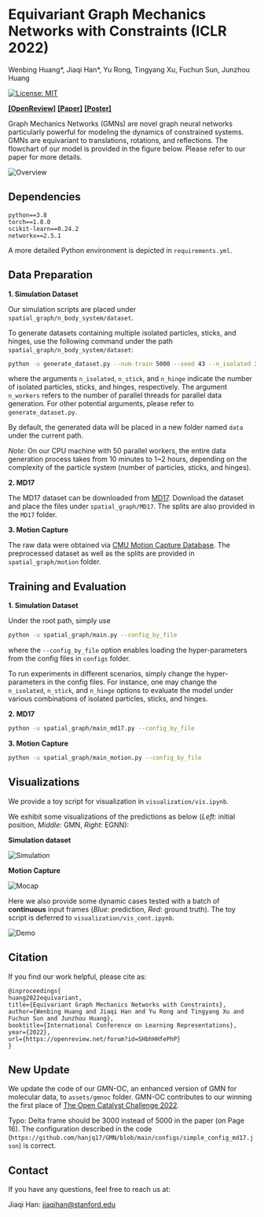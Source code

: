 # Equivariant Graph Mechanics Networks with Constraints (ICLR 2022)

Wenbing Huang\*, Jiaqi Han\*, Yu Rong, Tingyang Xu, Fuchun Sun, Junzhou Huang

[![License: MIT](https://img.shields.io/badge/License-MIT-yellow.svg)](https://github.com/hanjq17/GMN/blob/main/LICENSE)

[**[OpenReview]**](https://openreview.net/forum?id=SHbhHHfePhP) [**[Paper]**](https://openreview.net/pdf?id=SHbhHHfePhP) [**[Poster]**](assets/poster.pdf)

Graph Mechanics Networks (GMNs) are novel graph neural networks particularly powerful for modeling the dynamics of constrained systems. GMNs are equivariant to translations, rotations, and reflections. The flowchart of our model is provided in the figure below. Please refer to our paper for more details.

![Overview](assets/overview.png "Overview")



## Dependencies

```
python==3.8
torch==1.8.0
scikit-learn==0.24.2
networkx==2.5.1
```

A more detailed Python environment is depicted in `requirements.yml`.



## Data Preparation

**1. Simulation Dataset**

Our simulation scripts are placed under `spatial_graph/n_body_system/dataset`.

To generate datasets containing multiple isolated particles, sticks, and hinges, use the following command under the path `spatial_graph/n_body_system/dataset`:

```bash
python -u generate_dataset.py --num-train 5000 --seed 43 --n_isolated 3 --n_stick 2 --n_hinge 1 --n_workers 50
```

where the arguments `n_isolated`, `n_stick`, and `n_hinge` indicate the number of isolated particles, sticks, and hinges, respectively. The argument `n_workers` refers to the number of parallel threads for parallel data generation. For other potential arguments, please refer to `generate_dataset.py`.

By default, the generated data will be placed in a new folder named `data` under the current path.

*Note:* On our CPU machine with 50 parallel workers, the entire data generation process takes from 10 minutes to 1~2 hours, depending on the complexity of the particle system (number of particles, sticks, and hinges).

**2. MD17**

The MD17 dataset can be downloaded from [MD17](http://quantum-machine.org/gdml/#datasets). Download the dataset and place the files under `spatial_graph/MD17`. The splits are also provided in the `MD17` folder.

**3. Motion Capture**

The raw data were obtained via [CMU Motion Capture Database](http://mocap.cs.cmu.edu/search.php?subjectnumber=35). The preprocessed dataset as well as the splits are provided in  `spatial_graph/motion` folder.



## Training and Evaluation

**1. Simulation Dataset**

Under the root path, simply use

```bash
python -u spatial_graph/main.py --config_by_file
```

where the `--config_by_file` option enables loading the hyper-parameters from the config files in `configs` folder.

To run experiments in different scenarios, simply change the hyper-parameters in the config files. For instance, one may change the `n_isolated`, `n_stick`, and `n_hinge` options to evaluate the model under various combinations of isolated particles, sticks, and hinges.

**2. MD17**

```bash
python -u spatial_graph/main_md17.py --config_by_file
```

**3. Motion Capture**

```bash
python -u spatial_graph/main_motion.py --config_by_file
```



## Visualizations

We provide a toy script for visualization in `visualization/vis.ipynb`.

We exhibit some visualizations of the predictions as below (*Left*: initial position, *Middle*: GMN, *Right*: EGNN):

**Simulation dataset**

![Simulation](assets/simulation.png "Simulation")

**Motion Capture**

![Mocap](assets/mocap.png "Mocap")

Here we also provide some dynamic cases tested with a batch of **continuous** input frames (*Blue*: prediction, *Red*: ground truth). The toy script is deferred to `visualization/vis_cont.ipynb`.

![Demo](assets/demo.gif "Demo")

## Citation

If you find our work helpful, please cite as:

```
@inproceedings{
huang2022equivariant,
title={Equivariant Graph Mechanics Networks with Constraints},
author={Wenbing Huang and Jiaqi Han and Yu Rong and Tingyang Xu and Fuchun Sun and Junzhou Huang},
booktitle={International Conference on Learning Representations},
year={2022},
url={https://openreview.net/forum?id=SHbhHHfePhP}
}
```

## New Update

We update the code of our GMN-OC, an enhanced version of GMN for molecular data, to `assets/gmnoc` folder. GMN-OC contributes to our winning the first place of [The Open Catalyst Challenge 2022](https://opencatalystproject.org/challenge.html).

Typo: Delta frame should be 3000 instead of 5000 in the paper (on Page 16). The configuration described in the code (`https://github.com/hanjq17/GMN/blob/main/configs/simple_config_md17.json`) is correct.

## Contact

If you have any questions, feel free to reach us at:

Jiaqi Han: jiaqihan@stanford.edu

